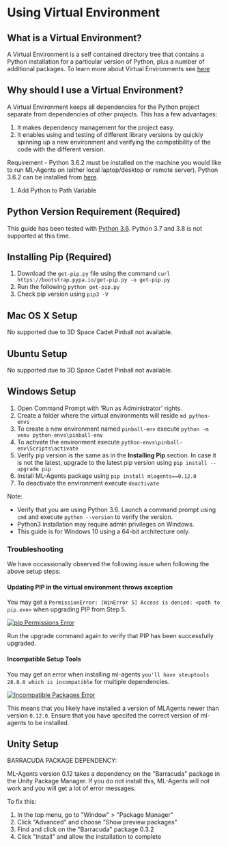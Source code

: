 # Using Virtual Environment

## What is a Virtual Environment?
A Virtual Environment is a self contained directory tree that contains a Python installation
for a particular version of Python, plus a number of additional packages. To learn more about
Virtual Environments see [here](https://docs.python.org/3/library/venv.html)

## Why should I use a Virtual Environment?
A Virtual Environment keeps all dependencies for the Python project separate from dependencies
of other projects. This has a few advantages:
1. It makes dependency management for the project easy.
1. It enables using and testing of different library versions by quickly
spinning up a new environment and verifying the compatibility of the code with the
different version.

Requirement - Python 3.6.2 must be installed on the machine you would like
to run ML-Agents on (either local laptop/desktop or remote server). Python 3.6.2 can be
installed from [here](https://www.python.org/downloads/release/python-362/).
1. Add Python to Path Variable 

## Python Version Requirement (Required)
This guide has been tested with [Python 3.6](https://www.python.org/downloads/release/python-362/). Python 3.7 and 3.8 is not supported at this time.

## Installing Pip (Required)

1. Download the `get-pip.py` file using the command `curl https://bootstrap.pypa.io/get-pip.py -o get-pip.py`
1. Run the following `python get-pip.py`
1. Check pip version using `pip3 -V`

## Mac OS X Setup

No supported due to 3D Space Cadet Pinball not available.

## Ubuntu Setup

No supported due to 3D Space Cadet Pinball not available.

## Windows Setup

1. Open Command Prompt with 'Run as Administrator' rights.
1. Create a folder where the virtual environments will reside `md python-envs`
1. To create a new environment named `pinball-env` execute `python -m venv python-envs\pinball-env`
1. To activate the environment execute `python-envs\pinball-env\Scripts\activate`
1. Verify pip version is the same as in the __Installing Pip__ section. In case it is not the
latest, upgrade to the latest pip version using `pip install --upgrade pip`
1. Install ML-Agents package using `pip install mlagents==0.12.0`
1. To deactivate the environment execute `deactivate`

Note:
- Verify that you are using Python 3.6. Launch a command prompt using `cmd` and
 execute `python --version` to verify the version.
- Python3 installation may require admin privileges on Windows.
- This guide is for Windows 10 using a 64-bit architecture only.

### Troubleshooting

We have occassionally observed the following issue when following the above setup steps:

#### Updating PIP in the virtual environment throws exception

You may get a `PermissionError: [WinError 5] Access is denied: <path to pip.exe>` when upgrading PIP from Step 5. 

[![pip Permissions Error](./imgs/pip_error_sm.png)](./imgs/pip_error.png)

Run the upgrade command again to verify that PIP has been successfully upgraded.


#### Incompatible Setup Tools

You may get an error when installing ml-agents `you'll have steuptools 28.8.0 which is incompatible` for multiple dependencies.

[![Incompatible Packages Error](./imgs/Incompatible_Packages_sm.png)](./imgs/Incompatible_Packages.png)

This means that you likely have installed a version of MLAgents newer than version `0.12.0`. Ensure that you have specifed the correct version of ml-agents to be installed.



## Unity Setup
BARRACUDA PACKAGE DEPENDENCY:

ML-Agents version 0.12 takes a dependency on the "Barracuda" package in the Unity Package Manager. If you do not install this, ML-Agents will not work and you will get a lot of error messages.

To fix this:
1. In the top menu, go to "Window" > "Package Manager"
1. Click "Advanced" and choose "Show preview packages"
1. Find and click on the "Barracuda" package 0.3.2
1. Click "Install" and allow the installation to complete

